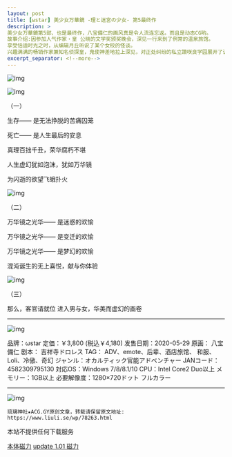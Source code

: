 ```yaml
---
layout: post
title: [ωstar] 美少女万華鏡 -理と迷宮の少女- 第5最终作
description: >
美少女万華鏡第5部，也是最终作，八宝備仁的画风真是令人流连忘返。而且是动态CG哟。
故事介绍:因参加人气作家・皇 公晓的文学奖颁奖晚会，深见一行来到了例常的温泉旅馆。
享受恬适时光之时，从编辑月丘听说了某个女校的怪谈。
兴趣满满的畅销作家兼知名侦探皇，鬼使神差地拉上深见，对正处纠纷的私立讚咲良学园展开了调查。
excerpt_separator: <!--more-->
---
```


![img](http://i2.acg.gy/200529001.jpg)

![img](http://i2.acg.gy/200529003.jpg)

（一）

生存——
是无法挣脱的苦痛囚笼

死亡——
是人生最后的安息

真理百拙千丑，荣华腐朽不堪

人生虚幻犹如泡沫，犹如万华镜

为闪逝的欲望飞蛾扑火

![img](http://i2.acg.gy/200529002.jpg)

（二）

万华镜之光华——
是迷惑的欢愉

万华镜之光华——
是变迁的欢愉

万华镜之光华——
是梦幻的欢愉

混沌诞生的无上喜悦，献与你体验

![img](http://i2.acg.gy/200529006.jpg)

（三）

那么，客官请就位
进入男与女，华美而虚幻的画卷

---

![img](http://i2.acg.gy/200529008.jpg)

品牌：ωstar
定価：￥3,800 (税込￥4,180)
发售日期：2020-05-29
原画： 八宝備仁
剧本： 吉祥寺ドロレス
TAG： ADV、emote、后辈、酒店旅馆、 和服、Loli、冷傲、奇幻
ジャンル：オカルティック官能アドベンチャー
JANコード：4582309795130
対応OS：Windows 7/8/8.1/10
CPU：Intel Core2 Duo以上
メモリー：1GB以上
必要解像度：1280×720ドット フルカラー

---

![img](http://i2.acg.gy/200529007.jpg)

```
琉璃神社★ACG.GY原创文章，转载请保留原文地址: https://www.liuli.se/wp/78263.html
```

本站不提供任何下载服务

[本体磁力](magnet:?xt=urn:btih:dfe2b5f8cde5e9166000d430b32954967f46525e)
[update 1.01 磁力](magnet:?xt=urn:btih:d834d922cd8ee9d16e4719ef5e266c31417a066f)